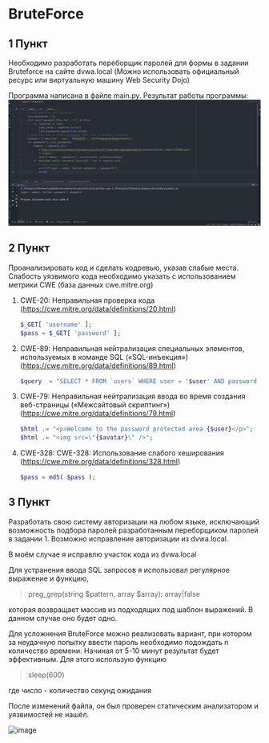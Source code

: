 # BruteForce

## 1 Пункт

Необходимо разработать переборщик паролей для формы в задании Bruteforce на сайте dvwa.local (Можно использовать официальный ресурс или виртуальную машину Web Security Dojo)

Программа написана в файле main.py.
Результат работы программы:
![image](correct_password.png)

## 2 Пункт
Проанализировать код и сделать кодревью, указав слабые места. Слабость уязвимого кода необходимо указать с использованием метрики CWE (база данных cwe.mitre.org)

1. CWE-20: Неправильная проверка кода (https://cwe.mitre.org/data/definitions/20.html)
   
   ```php
   $_GET[ 'username' ];
   $pass = $_GET[ 'password' ]; 
   ```

2. CWE-89: Неправильная нейтрализация специальных элементов, используемых в команде SQL («SQL-инъекция») (https://cwe.mitre.org/data/definitions/89.html)
   
   ```php
   $query  = "SELECT * FROM `users` WHERE user = '$user' AND password = '$pass';";
   ```

3. CWE-79: Неправильная нейтрализация ввода во время создания веб-страницы («Межсайтовый скриптинг») (https://cwe.mitre.org/data/definitions/79.html)

   ```php
   $html .= "<p>Welcome to the password protected area {$user}</p>";
   $html .= "<img src=\"{$avatar}\" />";
   ```
4. CWE-328: CWE-328: Использование слабого хеширования (https://cwe.mitre.org/data/definitions/328.html)

   ```php
   $pass = md5( $pass );
   ```

## 3 Пункт

Разработать свою систему авторизации на любом языке, исключающий возможность подбора паролей разработанным переборщиком паролей в задании 1. Возможно исправление авторизации из dvwa.local.

В моём случае я исправлю участок кода из dvwa.local

Для устранения ввода SQL запросов я использовал регулярное выражение и функцию,
>  preg_grep(string $pattern, array $array): array|false

 которая возвращает массив из подходящих под шаблон выражений. В данном случае оно будет одно.

Для усложнения BruteForce можно реализовать вариант, при котором за неудачную попытку ввести пароль необходимо подождать n количество времени. Начиная от 5-10 минут результат будет эффективным. Для этого использую функцию 
> sleep(600)

где число - количество секунд ожидания

После изменений файла, он был проверен статическим анализатором и уязвимостей не нашёл. 

![image](fixed_code.png)
